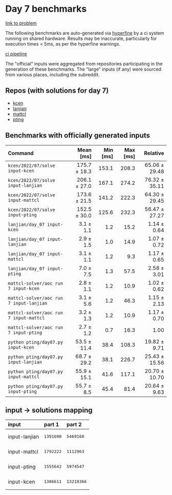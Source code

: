 # Day 7 benchmarks

[link to problem](http://adventofcode.com/2022/day/7)

The following benchmarks are auto-generated via [hyperfine](https://github.com/sharkdp/hyperfine) by a ci system running on shared hardware. Results may be inaccurate, particularly for execution times < 5ms, as per the hyperfine warnings.

[ci pipeline](http://ci.papercode.net:8080/teams/aoc2022/pipelines/aoc-compare-2022)

The "official" inputs were aggregated from repositories participating in the generation of these benchmarks. The "large" inputs (if any) were sourced from various places, including the subreddit.

## Repos (with solutions for day 7)


- [kcen](https://github.com/kcen/AdventOfCode)
- [lanjian](https://github.com/LanJian/aoc-2022)
- [mattcl](https://github.com/mattcl/aoc2022)
- [pting](https://github.com/pting/aoc2022)

## Benchmarks with officially generated inputs
| Command | Mean [ms] | Min [ms] | Max [ms] | Relative |
|:---|---:|---:|---:|---:|
| `kcen/2022/07/solve input-kcen` | 175.7 ± 18.3 | 153.1 | 208.3 | 65.06 ± 29.48 |
| `kcen/2022/07/solve input-lanjian` | 206.1 ± 27.0 | 167.1 | 274.2 | 76.32 ± 35.11 |
| `kcen/2022/07/solve input-mattcl` | 173.6 ± 21.5 | 141.2 | 222.3 | 64.30 ± 29.45 |
| `kcen/2022/07/solve input-pting` | 152.5 ± 30.0 | 125.6 | 232.3 | 56.47 ± 27.27 |
| `lanjian/day_07 input-kcen` | 3.1 ± 1.1 | 1.2 | 15.2 | 1.14 ± 0.64 |
| `lanjian/day_07 input-lanjian` | 2.9 ± 1.5 | 1.0 | 14.9 | 1.07 ± 0.72 |
| `lanjian/day_07 input-mattcl` | 3.1 ± 1.1 | 1.2 | 9.3 | 1.17 ± 0.65 |
| `lanjian/day_07 input-pting` | 7.0 ± 7.5 | 1.3 | 57.5 | 2.58 ± 3.01 |
| `mattcl-solver/aoc run 7 input-kcen` | 2.8 ± 1.1 | 1.2 | 10.9 | 1.02 ± 0.62 |
| `mattcl-solver/aoc run 7 input-lanjian` | 3.1 ± 5.6 | 1.2 | 46.3 | 1.15 ± 2.13 |
| `mattcl-solver/aoc run 7 input-mattcl` | 3.2 ± 1.3 | 1.2 | 10.9 | 1.17 ± 0.70 |
| `mattcl-solver/aoc run 7 input-pting` | 2.7 ± 1.2 | 0.7 | 16.3 | 1.00 |
| `python pting/day07.py input-kcen` | 53.5 ± 11.4 | 38.4 | 108.3 | 19.82 ± 9.71 |
| `python pting/day07.py input-lanjian` | 68.7 ± 29.2 | 38.1 | 226.7 | 25.43 ± 15.56 |
| `python pting/day07.py input-mattcl` | 55.9 ± 15.1 | 41.6 | 117.1 | 20.70 ± 10.70 |
| `python pting/day07.py input-pting` | 55.7 ± 8.5 | 45.4 | 81.4 | 20.64 ± 9.63 |

## input -> solutions mapping
|input|part 1|part 2|
|:---|:---|:---|
|input-lanjian|<pre>1391690</pre>|<pre>5469168</pre>|
|input-mattcl|<pre>1792222</pre>|<pre>1112963</pre>|
|input-pting|<pre>1555642</pre>|<pre>5974547</pre>|
|input-kcen|<pre>1306611</pre>|<pre>13210366</pre>|
